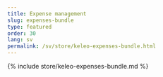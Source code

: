 ```yaml
---
title: Expense management
slug: expenses-bundle
type: featured
order: 30
lang: sv
permalink: /sv/store/keleo-expenses-bundle.html
---
```


{% include store/keleo-expenses-bundle.md %}
